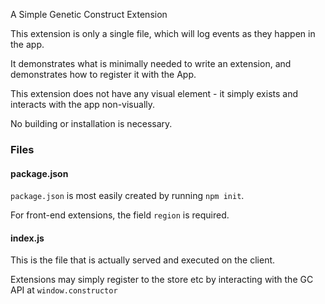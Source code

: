 A Simple Genetic Construct Extension

This extension is only a single file, which will log events as they happen in the app.

It demonstrates what is minimally needed to write an extension, and demonstrates how to register it with the App.

This extension does not have any visual element - it simply exists and interacts with the app non-visually.

No building or installation is necessary.

### Files

#### package.json

`package.json` is most easily created by running `npm init`.

For front-end extensions, the field `region` is required.

#### index.js

This is the file that is actually served and executed on the client.

Extensions may simply register to the store etc by interacting with the GC API at `window.constructor`